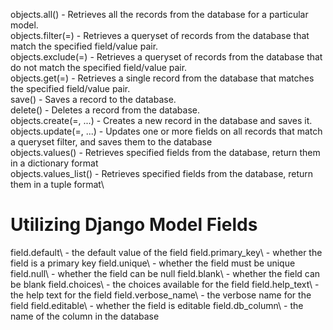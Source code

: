 objects.all() - Retrieves all the records from the database for a particular model.\
objects.filter(<fieldname>=<value>) - Retrieves a queryset of records from the database that match the specified field/value pair.\
objects.exclude(<fieldname>=<value>) - Retrieves a queryset of records from the database that do not match the specified field/value pair.\
objects.get(<fieldname>=<value>) - Retrieves a single record from the database that matches the specified field/value pair.\
save() - Saves a record to the database.\
delete() - Deletes a record from the database.\
objects.create(<fieldname>=<value>, ...) - Creates a new record in the database and saves it.\
objects.update(<fieldname>=<value>, ...) - Updates one or more fields on all records that match a queryset filter, and saves them to the database\
objects.values() - Retrieves specified fields from the database, return them in a dictionary format\
objects.values_list() - Retrieves specified fields from the database, return them in a tuple format\


# Utilizing Django Model Fields

field.default\ - the default value of the field
field.primary_key\ - whether the field is a primary key
field.unique\ - whether the field must be unique
field.null\ - whether the field can be null
field.blank\ - whether the field can be blank
field.choices\ - the choices available for the field
field.help_text\ - the help text for the field
field.verbose_name\ - the verbose name for the field
field.editable\ - whether the field is editable
field.db_column\ - the name of the column in the database
